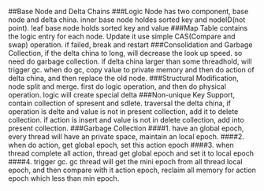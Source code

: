 ##Base Node and Delta Chains
###Logic Node has two component, base node and delta china. inner base node holdes sorted key and nodeID(not point). leaf base node holds sorted key and value
###Map Table contains the logic entry for each node. Update it use simple CAS(Compare and swap) operation. if failed, break and restart
###Consolidation and Garbage Collection, if the delta china to long, will decrease the look up speed. so need do garbage collection. if delta china larger than some threadhold, will trigger gc. when do gc, copy value to private memory and then do action of delta china, and then replace the old node.
###Structural Modification, node split and merge. first do logic operation,  and then do physical operation. logic will create special delta
###Non-unique Key Support, contain collection of spresent and sdlete. traversal the delta china, if operation is delte and value is not in present collection, add it to delete collection. if action is insert and value is not in delete collection, add into present collection. 
###Garbage Collection
####1. have an global epoch, every thread will have an private space, maintain an local epoch.
####2. when do action, get global epoch, set this action epoch
####3. when thread complete all action, thread get global epoch and set it to local epoch
####4. trigger gc. gc thread will get the mini epoch from all thread local epoch, and then compare with it action epoch, reclaim all memory for action epoch which less than min epoch.